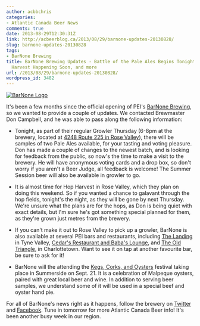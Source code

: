 ```yaml
---
author: acbbchris
categories:
- Atlantic Canada Beer News
comments: true
date: 2013-08-29T12:30:31Z
link: http://acbeerblog.ca/2013/08/29/barnone-updates-20130828/
slug: barnone-updates-20130828
tags:
- BarNone Brewing
title: BarNone Brewing Updates - Battle of the Pale Ales Begins Tonight, Farm Hop
  Harvest Happening Soon, and more
url: /2013/08/29/barnone-updates-20130828/
wordpress_id: 3482
---
```


[![BarNone Logo](http://acbeerblog.ca/wp-content/uploads/2013/08/barnone-logo.jpg)](http://acbeerblog.ca/wp-content/uploads/2013/08/barnone-logo.jpg)







It's been a few months since the official opening of PEI's [BarNone Brewing](https://www.facebook.com/BarNone.Brewing), so we wanted to provide a couple of updates. We contacted Brewmaster Don Campbell, and he was able to pass along the following information:








	
  * Tonight, as part of their regular Growler Thursday (6-8pm at the brewery, located at [4248 Route 225 in Rose Valley](http://goo.gl/maps/gkCR7)), there will be samples of two Pale Ales available, for your tasting and voting pleasure. Don has made a couple of changes to the newest batch, and is looking for feedback from the public, so now's the time to make a visit to the brewery. He will have anonymous voting cards and a drop box, so don't worry if you aren't a Beer Judge, all feedback is welcome! The Summer Session beer will also be available in growler to go.



	
  * It is almost time for Hop Harvest in Rose Valley, which they plan on doing this weekend. So if you wanted a chance to galavant through the hop fields, tonight's the night, as they will be gone by next Thursday. We're unsure what the plans are for the hops, as Don is being quiet with exact details, but I'm sure he's got something special planned for them, as they're grown just metres from the brewery.



	
  * If you can't make it out to Rose Valley to pick up a growler, BarNone is also available at several PEI bars and restaurants, including [The Landing](http://thelandingpei.com/) in Tyne Valley, [Cedar's Restaurant and Baba's Lounge](http://www.cedarseatery.com/), and [The Old Triangle](http://www.oldtrianglecharlottetown.com/welcome/), in Charlottetown. Want to see it on tap at another favourite bar, be sure to ask for it!



	
  * BarNone will the attending the [Kegs, Corks, and Oysters](http://www.fallflavours.ca/calendar/56/4684-Kegs-Corks-Oysters) festival taking place in Summerside on Sept. 21. It is a celebration of Malpeque oysters, paired with great local beer and wine. In addition to serving beer samples, we understand some of it will be used in a special beef and oyster hand pie.


For all of BarNone's news right as it happens, follow the brewery on [Twitter](https://twitter.com/BARNONEBEER) and [Facebook](https://www.facebook.com/BarNone.Brewing). Tune in tomorrow for more Atlantic Canada Beer info! It's been another busy week in our region.


